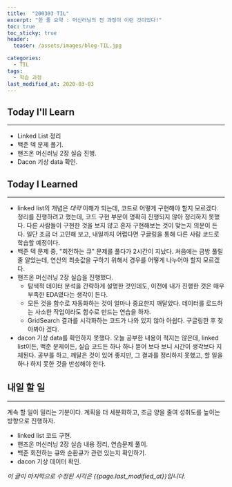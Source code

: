 ```yaml
---
title:  "200303 TIL"
excerpt: "한 줄 요약 : 머신러닝의 전 과정이 이런 것이었다!"
toc: true
toc_sticky: true
header:
  teaser: /assets/images/blog-TIL.jpg

categories:
  - TIL
tags:
  - 학습 과정
last_modified_at: 2020-03-03
---
```




## Today I'll Learn

---


* Linked List 정리
* 백준 덱 문제 풀기.
* 핸즈온 머신러닝 2장 실습 진행.
* Dacon 기상 data 확인.





## Today I Learned
---

* linked list의 개념은 *대략* 이해가 되는데, 코드로 어떻게 구현해야 할지 모르겠다. 정리를 진행하려고 했는데, 코드 구현 부분이 명확히 진행되지 않아 정리하지 못했다. 다른 사람들이 구현한 것을 보지 않고 혼자 구현해보는 것이 맞는지 의문이 든다. 일단 조금 더 고민해 보고, 내일까지 어렵다면 구글링을 통해 다른 사람 코드로 학습할 예정이다.
* 백준 덱 문제 중, "회전하는 큐" 문제를 풀다가 2시간이 지났다. 처음에는 금방 풀릴 줄 알았는데, 연산의 최솟값을 구하기 위해서 경우를 어떻게 나누어야 할지 모르겠다.
* 핸즈온 머신러닝 2장 실습을 진행했다. 
  * 탐색적 데이터 분석을 간략하게 설명한 것인데도, 이전에 내가 진행한 것은 매우 부족한 EDA였다는 생각이 든다.
  * 모든 것을 함수로 자동화하는 것이 얼마나 중요한지 깨달았다. 데이터를 로드하는 사소한 작업이라도 함수로 만드는 연습을 하자.
  * GridSearch 결과를 시각화하는 코드가 나와 있지 않아 아쉽다. 구글링한 후 찾아봐야 겠다.
* dacon 기상 data를 확인하지 못했다. 오늘 공부한 내용이 적지는 않은데, linked list이든, 백준 문제이든, 실습 코드든 하나 하나 뜯어 보다 보니 시간이 생각보다 지체된다. 공부를 하고, 깨달은 것이 있어 좋지만, 그 결과를 정리하지 못했고, 할 일을 하나 하지 못한 것을 반성해야 한다.



## 내일 할 일

---

계속 할 일이 밀리는 기분이다. 계획을 더 세분화하고, 조금 양을 줄여 성취도를 높이는 방향으로 진행하자.

* linked list 코드 구현.
* 핸즈온 머신러닝 2장 실습 내용 정리, 연습문제 풀이.
* 백준 회전하는 큐와 순환큐가 관련 있는지 확인하기.
* dacon 기상 데이터 확인.



*이 글이 마지막으로 수정된 시각은 {{page.last_modified_at}}입니다.*